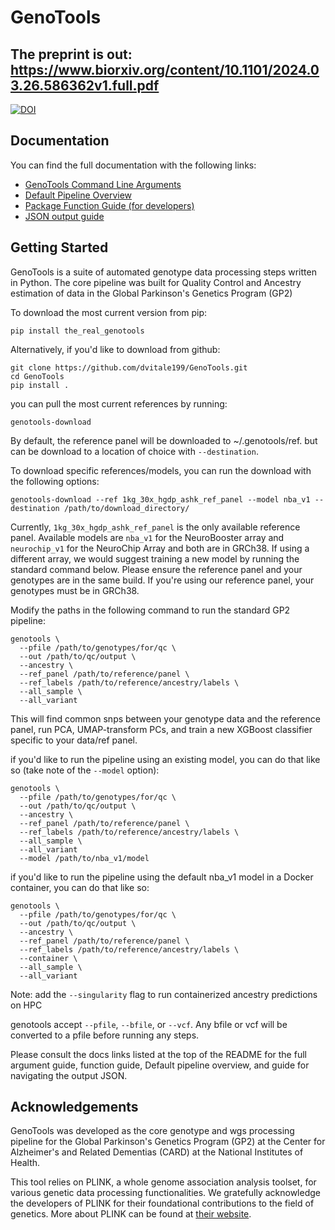 # GenoTools
## The preprint is out: https://www.biorxiv.org/content/10.1101/2024.03.26.586362v1.full.pdf
[![DOI](https://zenodo.org/badge/337965715.svg)](https://zenodo.org/doi/10.5281/zenodo.10443257)

## Documentation
You can find the full documentation with the following links:
- [GenoTools Command Line Arguments](https://github.com/dvitale199/GenoTools/blob/main/docs/cli_args.md)
- [Default Pipeline Overview](https://github.com/dvitale199/GenoTools/blob/main/docs/default_pipeline_overview.md)
- [Package Function Guide (for developers)](https://github.com/dvitale199/GenoTools/blob/main/docs/genotools_function_guide.md)
- [JSON output guide](https://github.com/dvitale199/GenoTools/blob/main/docs/json_output_overview.md)

## Getting Started

GenoTools is a suite of automated genotype data processing steps written in Python. The core pipeline was built for Quality Control and Ancestry estimation of data in the Global Parkinson's Genetics Program (GP2)

To download the most current version from pip:
```
pip install the_real_genotools
```
Alternatively, if you'd like to download from github:
```
git clone https://github.com/dvitale199/GenoTools.git
cd GenoTools
pip install .
```
you can pull the most current references by running:
```
genotools-download
```
By default, the reference panel will be downloaded to ~/.genotools/ref. but can be download to a location of choice with `--destination`.

To download specific references/models, you can run the download with the following options:
```
genotools-download --ref 1kg_30x_hgdp_ashk_ref_panel --model nba_v1 --destination /path/to/download_directory/
```

Currently, `1kg_30x_hgdp_ashk_ref_panel` is the only available reference panel. Available models are `nba_v1` for the NeuroBooster array and `neurochip_v1` for the NeuroChip Array and both are in GRCh38. If using a different array, we would suggest training a new model by running the standard command below. Please ensure the reference panel and your genotypes are in the same build. If you're using our reference panel, your genotypes must be in GRCh38.

Modify the paths in the following command to run the standard GP2 pipeline:
```
genotools \
  --pfile /path/to/genotypes/for/qc \
  --out /path/to/qc/output \
  --ancestry \
  --ref_panel /path/to/reference/panel \
  --ref_labels /path/to/reference/ancestry/labels \
  --all_sample \
  --all_variant
```
This will find common snps between your genotype data and the reference panel, run PCA, UMAP-transform PCs, and train a new XGBoost classifier specific to your data/ref panel.

if you'd like to run the pipeline using an existing model, you can do that like so (take note of the `--model` option):
```
genotools \
  --pfile /path/to/genotypes/for/qc \
  --out /path/to/qc/output \
  --ancestry \
  --ref_panel /path/to/reference/panel \
  --ref_labels /path/to/reference/ancestry/labels \
  --all_sample \
  --all_variant
  --model /path/to/nba_v1/model
```

if you'd like to run the pipeline using the default nba_v1 model in a Docker container, you can do that like so:
```
genotools \
  --pfile /path/to/genotypes/for/qc \
  --out /path/to/qc/output \
  --ancestry \
  --ref_panel /path/to/reference/panel \
  --ref_labels /path/to/reference/ancestry/labels \
  --container \
  --all_sample \
  --all_variant
```
Note: add the ```--singularity``` flag to run containerized ancestry predictions on HPC

genotools accept `--pfile`, `--bfile`, or `--vcf`. Any bfile or vcf will be converted to a pfile before running any steps. 

Please consult the docs links listed at the top of the README for the full argument guide, function guide, Default pipeline overview, and guide for navigating the output JSON.

## Acknowledgements
GenoTools was developed as the core genotype and wgs processing pipeline for the Global Parkinson's Genetics Program (GP2) at the Center for Alzheimer's and Related Dementias (CARD) at the National Institutes of Health.

This tool relies on PLINK, a whole genome association analysis toolset, for various genetic data processing functionalities. We gratefully acknowledge the developers of PLINK for their foundational contributions to the field of genetics. More about PLINK can be found at [their website](https://www.cog-genomics.org/plink/2.0/).



